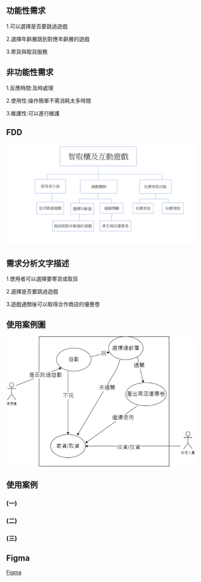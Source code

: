 
## 功能性需求

1.可以選擇是否要跳過遊戲

2.選擇年齡層跳到對應年齡層的遊戲

3.寄貨與取貨服務




## 非功能性需求
1.反應時間:及時處理

2.使用性:操作簡單不需消耗太多時間

3.維護性:可以進行維護


## FDD
![FDD]( FDD.png "FDD")

## 需求分析文字描述
1.使用者可以選擇要寄貨或取貨

2.選擇是否要跳過遊戲

3.遊戲通關後可以取得合作商店的優惠卷

## 使用案例圖

![usecase](Use_case.png "usecase")

## 使用案例
### (一)

### (二)

### (三)
## Figma 

[Figma](https://www.figma.com/)

